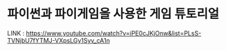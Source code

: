 파이썬과 파이게임을 사용한 게임 튜토리얼
=======================================

LINK : https://www.youtube.com/watch?v=iPE0cJKjOnw&list=PLsS-TVNjbU7fYTMJ-VXpsLGy1Syv_cA1n
